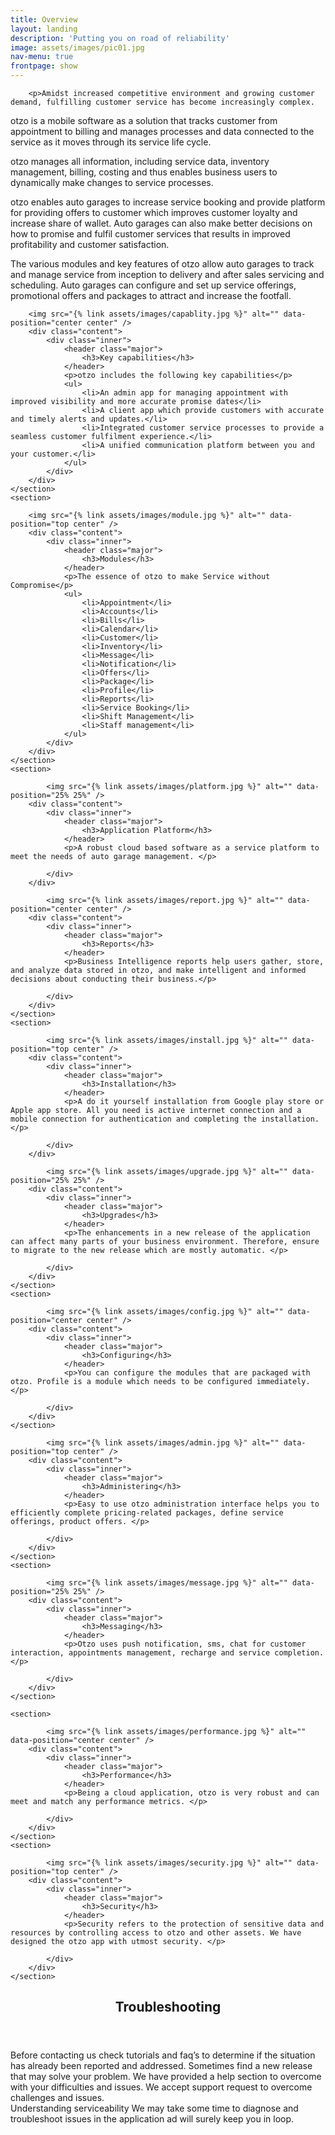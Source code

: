 ```yaml
---
title: Overview
layout: landing
description: 'Putting you on road of reliability'
image: assets/images/pic01.jpg
nav-menu: true
frontpage: show
---
```


<!-- Main -->
<div id="main">

<!-- One -->
<section id="one">
	<div class="inner">
		
		<p>Amidst increased competitive environment and growing customer demand, fulfilling customer service has become increasingly complex.
</p><p>otzo is a mobile software as a solution that tracks customer from appointment to billing and manages processes and data connected to the service as it moves through its service life cycle.
</p><p>otzo manages all information, including service data, inventory management, billing, costing and thus enables business users to dynamically make changes to service processes.
</p><p>otzo enables auto garages to increase service booking and provide platform for providing offers to customer which improves customer loyalty and increase share of wallet. Auto garages can also make better decisions on how to promise and fulfil customer services that results in improved profitability and customer satisfaction.
</p><p>The various modules and key features of otzo allow auto garages to track and manage service from inception to delivery and after sales servicing and scheduling. Auto garages can configure and set up service offerings, promotional offers and packages to attract and increase the footfall. 
</p>
	</div>
</section>

<!-- Two -->
<section id="two" class="spotlights">
	<section>
		
		<img src="{% link assets/images/capablity.jpg %}" alt="" data-position="center center" />
		<div class="content">
			<div class="inner">
				<header class="major">
					<h3>Key capabilities</h3>
				</header>
				<p>otzo includes the following key capabilities</p>
				<ul>
					<li>An admin app for managing appointment with improved visibility and more accurate promise dates</li>
					<li>A client app which provide customers with accurate and timely alerts and updates.</li>
					<li>Integrated customer service processes to provide a seamless customer fulfilment experience.</li>
					<li>A unified communication platform between you and your customer.</li>
				</ul>
			</div>
		</div>
	</section>
	<section>
		
		<img src="{% link assets/images/module.jpg %}" alt="" data-position="top center" />
		<div class="content">
			<div class="inner">
				<header class="major">
					<h3>Modules</h3>
				</header>
				<p>The essence of otzo to make Service without Compromise</p>
				<ul>
					<li>Appointment</li>
					<li>Accounts</li>
					<li>Bills</li>
					<li>Calendar</li>
					<li>Customer</li>
					<li>Inventory</li>
					<li>Message</li>
					<li>Notification</li>
					<li>Offers</li>
					<li>Package</li>
					<li>Profile</li>
					<li>Reports</li>
					<li>Service Booking</li>
					<li>Shift Management</li>
					<li>Staff management</li>
				</ul>
			</div>
		</div>
	</section>
	<section>
		
			<img src="{% link assets/images/platform.jpg %}" alt="" data-position="25% 25%" />
		<div class="content">
			<div class="inner">
				<header class="major">
					<h3>Application Platform</h3>
				</header>
				<p>A robust cloud based software as a service platform to meet the needs of auto garage management. </p>
				
			</div>
		</div>
	
</section>
<section>
		
			<img src="{% link assets/images/report.jpg %}" alt="" data-position="center center" />
		<div class="content">
			<div class="inner">
				<header class="major">
					<h3>Reports</h3>
				</header>
				<p>Business Intelligence reports help users gather, store, and analyze data stored in otzo, and make intelligent and informed decisions about conducting their business.</p>
				
			</div>
		</div>
	</section>
	<section>
		
			<img src="{% link assets/images/install.jpg %}" alt="" data-position="top center" />
		<div class="content">
			<div class="inner">
				<header class="major">
					<h3>Installation</h3>
				</header>
				<p>A do it yourself installation from Google play store or Apple app store. All you need is active internet connection and a mobile connection for authentication and completing the installation.</p>
				
			</div>
		</div>
	
</section>
<section>
		
			<img src="{% link assets/images/upgrade.jpg %}" alt="" data-position="25% 25%" />
		<div class="content">
			<div class="inner">
				<header class="major">
					<h3>Upgrades</h3>
				</header>
				<p>The enhancements in a new release of the application can affect many parts of your business environment. Therefore, ensure to migrate to the new release which are mostly automatic. </p>
				
			</div>
		</div>
	</section>
	<section>
		
			<img src="{% link assets/images/config.jpg %}" alt="" data-position="center center" />
		<div class="content">
			<div class="inner">
				<header class="major">
					<h3>Configuring</h3>
				</header>
				<p>You can configure the modules that are packaged with otzo. Profile is a module which needs to be configured immediately.</p>
				
			</div>
		</div>
	</section>

<section>
		
			<img src="{% link assets/images/admin.jpg %}" alt="" data-position="top center" />
		<div class="content">
			<div class="inner">
				<header class="major">
					<h3>Administering</h3>
				</header>
				<p>Easy to use otzo administration interface helps you to efficiently complete pricing-related packages, define service offerings, product offers. </p>
				
			</div>
		</div>
	</section>
	<section>
		
			<img src="{% link assets/images/message.jpg %}" alt="" data-position="25% 25%" />
		<div class="content">
			<div class="inner">
				<header class="major">
					<h3>Messaging</h3>
				</header>
				<p>Otzo uses push notification, sms, chat for customer interaction, appointments management, recharge and service completion.</p>
				
			</div>
		</div>
	</section>
	
	<section>
		
			<img src="{% link assets/images/performance.jpg %}" alt="" data-position="center center" />
		<div class="content">
			<div class="inner">
				<header class="major">
					<h3>Performance</h3>
				</header>
				<p>Being a cloud application, otzo is very robust and can meet and match any performance metrics. </p>
				
			</div>
		</div>
	</section>
	<section>
		
			<img src="{% link assets/images/security.jpg %}" alt="" data-position="top center" />
		<div class="content">
			<div class="inner">
				<header class="major">
					<h3>Security</h3>
				</header>
				<p>Security refers to the protection of sensitive data and resources by controlling access to otzo and other assets. We have designed the otzo app with utmost security. </p>
				
			</div>
		</div>
	</section>
	
</section>
<!-- Three -->
<section id="three">
	<div class="inner">
		<header class="major">
			<h2>Troubleshooting</h2>
		</header>
		<p>Before contacting us check tutorials and faq’s to determine if the situation has already been reported and addressed. Sometimes find a new release that may solve your problem. We have provided a help section to overcome with your difficulties and issues. We accept support request to overcome challenges and issues. 
<br/>Understanding serviceability
We may take some time to diagnose and troubleshoot issues in the application ad will surely keep you in loop. 
</p>
	</div>
</section>



</div>
